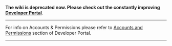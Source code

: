 **The wiki is deprecated now. Please check out the constantly improving [Developer Portal](http://developers.eos.io)**.

----

For info on Accounts & Permissions please refer to [Accounts and Permissions](https://developers.eos.io/eosio-nodeos/docs/accounts-and-permissions) section of Developer Portal.

----

